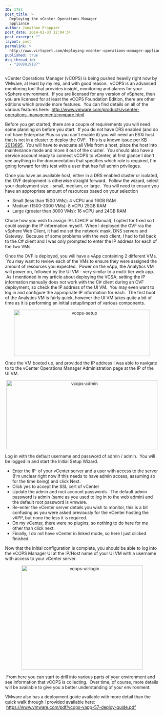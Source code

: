 ```yaml
---
ID: 1753
post_title: >
  Deploying the vCenter Operations Manager
  appliance
author: Jonathan Frappier
post_date: 2014-01-03 12:04:34
post_excerpt: ""
layout: post
permalink: >
  http://www.virtxpert.com/deploying-vcenter-operations-manager-appliance/
published: true
dsq_thread_id:
  - "2089819187"
---
```

vCenter Operations Manager (vCOPS) is being pushed heavily right now by VMware, at least by my rep, and with good reason.  vCOPS is an advanced monitoring tool that provides insight, monitoring and alarms for your vSphere environment.  If you are licensed for any version of vSphere, then you are licensed for at least the vCOPS Foundation Edition, there are other editions which provide more features.  You can find details on all of the various features here:  <a href="http://www.vmware.com/products/vcenter-operations-management/compare.html">http://www.vmware.com/products/vcenter-operations-management/compare.html</a>

Before you get started, there are a couple of requirements you will need some planning on before you start.  If you do not have DRS enabled (and do not have Enterprise Plus so you can't enable it) you will need an ESXi host that is not in a cluster to deploy the OVF.  This is a known issue per <a href="http://kb.vmware.com/selfservice/microsites/search.do?language=en_US&amp;cmd=displayKC&amp;externalId=2013695  " target="_blank">KB 2013695</a>.  You will have to evacuate all VMs from a host, place the host into maintenance mode and move it out of the cluster.  You should also have a service account ready to connect vCOPS to vCenter, at first glance I don't see anything in the documentation that specifies which role is required, I'm going forward for this test with a user that has full admin privileges.

Once you have an available host, either in a DRS enabled cluster or isolated, the OVF deployment is otherwise straight forward.  Follow the wizard, select your deployment size - small, medium, or large.  You will need to ensure you have an appropriate amount of resources based on your selection
<ul>
	<li>Small (less than 1500 VMs): 4 vCPU and 16GB RAM</li>
	<li>Medium (1500-3000 VMs): 8 vCPU 25GB RAM</li>
	<li>Large (greater than 3000 VMs): 16 vCPU and 24GB RAM</li>
</ul>
Chose how you wish to assign IPs (DHCP or Manual), I opted for fixed so I could assign the IP information myself.  When I deployed the OVF via the vSphere Web Client, it had me set the network mask, DNS servers and Gateway.  Because of some problems with the web client, I had to fall back to the C# client and I was only prompted to enter the IP address for each of the two VMs.

Once the OVF is deployed, you will have a vApp containing 2 different VMs.  You may want to review each of the VMs to ensure they were assigned the amount of resources you expected.  Power on the vApp, the Analytics VM will power on, followed by the UI VM - very similar to a multi-tier web app.  As I mentioned in my article about deploying the VCSA, setting the IP information manually does not work with the C# client during an OVF deployment, so check the IP address of the UI VM.  You may even want to log in and configure the appropriate IP information for each.  The first boot of the Analytics VM is fairly quick, however the UI VM takes quite a bit of time as it is performing an initial setup/import of various components.
<p style="text-align: center;"><a href="http://www.virtxpert.com/wp-content/uploads/2014/01/vcops-setup.png"><img class="aligncenter  wp-image-1764" alt="vcops-setup" src="http://www.virtxpert.com/wp-content/uploads/2014/01/vcops-setup.png" width="446" height="151" /></a></p>
Once the VM booted up, and provided the IP address I was able to navigate to to the vCenter Operations Manager Administration page at the IP of the UI VM.
<p style="text-align: center;"><a href="http://www.virtxpert.com/wp-content/uploads/2014/01/vcops-admin.png"><img class="aligncenter  wp-image-1766" alt="vcops-admin" src="http://www.virtxpert.com/wp-content/uploads/2014/01/vcops-admin.png" width="497" height="225" /></a></p>
Log in with the default username and password of admin / admin.  You will be logged in and start the Initial Setup Wizard.
<ul>
	<li>Enter the IP  of your vCenter server and a user with access to the server (I'm unclear right now if this needs to have admin access, assuming so for the time being) and click Next.</li>
	<li>Click yes to accept the SSL cert of vCenter</li>
	<li>Update the admin and root account passwords.  The default admin password is admin (same as you used to log in to the web admin) and the default root password is vmware.</li>
	<li>Re-enter the vCenter server details you wish to monitor, this is a bit confusing as you were asked previously for the vCenter hosting the vAPP, but none the less it is required.</li>
	<li>On my vCenter, there were no plugins, so nothing to do here for me other than click next.</li>
	<li>Finially, I do not have vCenter in linked mode, so here I just clicked finished.</li>
</ul>
Now that the initial configuration is complete, you should be able to log into the vCOPS Manager UI at the IP/Host name of your UI VM with a username with access to your vCenter server.
<p style="text-align: center;"><a href="http://www.virtxpert.com/wp-content/uploads/2014/01/vcops-ui-login.png"><img class="aligncenter  wp-image-1770" alt="vcops-ui-login" src="http://www.virtxpert.com/wp-content/uploads/2014/01/vcops-ui-login.png" width="397" height="341" /></a></p>
 From here you can start to drill into various parts of your environment and see information that vCOPS is collecting.  Over time, of course, more details will be available to give you a better understanding of your environment.

VMware also has a deployment guide available with more detail than the quick walk through I provided available here:  <a href="https://www.vmware.com/pdf/vcops-vapp-57-deploy-guide.pdf" target="_blank">https://www.vmware.com/pdf/vcops-vapp-57-deploy-guide.pdf</a>

&nbsp;